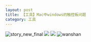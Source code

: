 ```yaml
---
layout: post
title: 【工具】Mac中windows的触控板问题
category: 工具
---
```

![story_new_final](http://rfbyhtcfm.hd-bkt.clouddn.com/img/story_new_final_0322.png)
![](http://rfbyavrvr.hd-bkt.clouddn.com/img/tools-220517-2.jpg)
![](http://rfbyavrvr.hd-bkt.clouddn.com/img/tools-220517-1.jpg)
![wanshan](http://rfbyhtcfm.hd-bkt.clouddn.com/img/wanshan.png)
  




